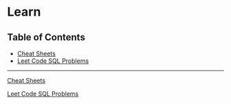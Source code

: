 # Learn

## Table of Contents

- [Cheat Sheets](#cheat-sheets)
- [Leet Code SQL Problems](#leet-code-sql-problems)
  
---

[Cheat Sheets](https://github.com/probablyvivek/Learn/tree/main/Cheat%20Sheets)

[Leet Code SQL Problems](https://github.com/probablyvivek/Learn/blob/main/Leet%20Code/Top%2050%20SQL.md)





